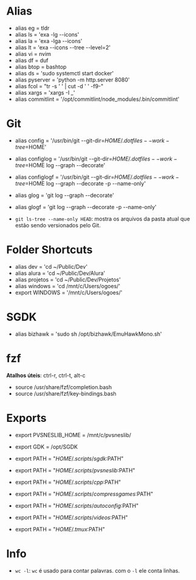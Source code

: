 # Alias

- alias eg         = tldr
- alias ls         = 'exa -lg --icons'
- alias la         = 'exa -lga --icons'
- alias lt         = 'exa --icons --tree --level=2'
- alias vi         = nvim
- alias df         = duf
- alias btop       = bashtop
- alias ds         = 'sudo systemctl start docker'
- alias pyserver   = 'python -m http.server 8080'
- alias fcol       = "tr -s ' ' | cut -d ' ' -f9-"
- alias xargs      = 'xargs -I \_'
- alias commitlint = '/opt/commitlint/node_modules/.bin/commitlint'

# Git

- alias config     = '/usr/bin/git --git-dir=$HOME/.dotfiles --work-tree=$HOME'
- alias configlog  = '/usr/bin/git --git-dir=$HOME/.dotfiles --work-tree=$HOME log --graph --decorate'
- alias configlogf = '/usr/bin/git --git-dir=$HOME/.dotfiles --work-tree=$HOME log --graph --decorate -p --name-only'
- alias glog       = 'git log --graph --decorate'
- alias glogf      = 'git log --graph --decorate -p --name-only'

- `git ls-tree --name-only HEAD`: mostra os arquivos da pasta atual que estão
sendo versionados pelo Git.

# Folder Shortcuts

- alias dev      = 'cd ~/Public/Dev'
- alias alura    = 'cd \~/Public/Dev/Alura'
- alias projetos = 'cd \~/Public/Dev/Projetos'
- alias windows  = 'cd /mnt/c/Users/ogoes/'
- export WINDOWS = '/mnt/c/Users/ogoes/'

# SGDK

- alias bizhawk = 'sudo sh /opt/bizhawk/EmuHawkMono.sh'

# fzf

**Atalhos úteis**: ctrl-r, ctrl-t, alt-c

- source /usr/share/fzf/completion.bash
- source /usr/share/fzf/key-bindings.bash

# Exports

- export PVSNESLIB_HOME = /mnt/c/pvsneslib/
- export GDK            = /opt/SGDK

- export PATH = "$HOME/.scripts/sgdk:$PATH"
- export PATH = "$HOME/.scripts/pvsneslib:$PATH"
- export PATH = "$HOME/.scripts/cpp:$PATH"
- export PATH = "$HOME/.scripts/compressgames:$PATH"
- export PATH = "$HOME/.scripts/autoconfig:$PATH"
- export PATH = "$HOME/.scripts/videos:$PATH"
- export PATH = "$HOME/.tmux:$PATH"

# Info

- `wc -l`: `wc` é usado para contar palavras. com o `-l` ele conta linhas.
